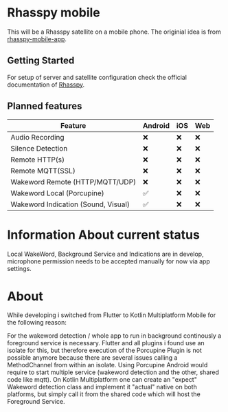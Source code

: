 # Rhasspy mobile

This will be a Rhasspy satellite on a mobile phone. The originial idea is from [rhasspy-mobile-app](https://github.com/razzo04/rhasspy-mobile-app).

## Getting Started

For setup of server and satellite configuration check the official documentation
of [Rhasspy](https://rhasspy.readthedocs.io/en/latest/tutorials/#server-with-satellites).

## Planned features

| Feature  | Android | iOS | Web |
| ------------- | ------------- | ------------- | ------------- |
| Audio Recording | :x: | :x: | :x: |
| Silence Detection | :x: | :x: | :x: |
| Remote HTTP(s)  | :x: | :x: | :x: |
| Remote MQTT(SSL)  | :x: | :x: | :x: |
| Wakeword Remote (HTTP/MQTT/UDP) | :x: | :x: | :x: |
| Wakeword Local (Porcupine) | :white_check_mark: | :x: | :x: |
| Wakeword Indication (Sound, Visual)  | :white_check_mark: | :x: | :x: |

# Information About current status

Local WakeWord, Background Service and Indications are in develop, microphone permission needs to be accepted manually for now via app settings.

# About

While developing i switched from Flutter to Kotlin Multiplatform Mobile for the following reason:

For the wakeword detection / whole app to run in background continously a foreground service is necessary. Flutter and all plugins i found use an
isolate for this, but therefore execution of the Porcupine Plugin is not possible anymore because there are several issues calling a MethodChannel
from within an isolate. Using Porcupine Android would require to start multiple service (wakeword detection and the other, shared code like mqtt). On
Kotlin Multiplatform one can create an "expect" Wakeword detection class and implement it "actual" native on both platforms, but simply call it from
the shared code which will host the Foreground Service.

